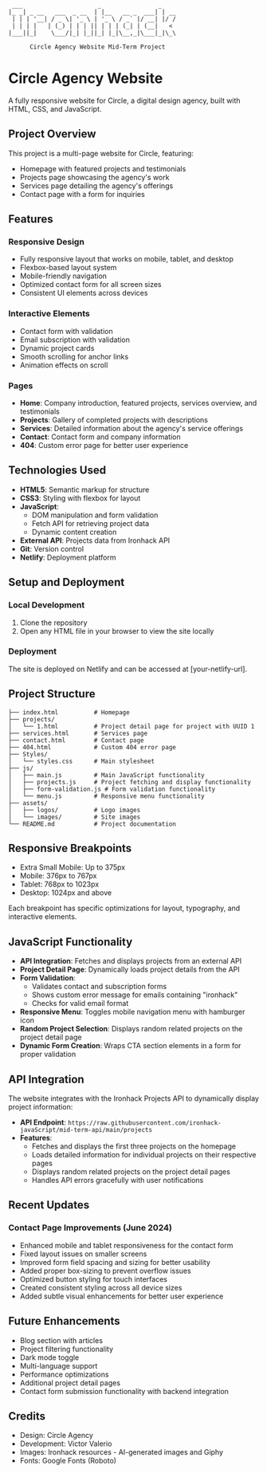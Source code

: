 ```
 ___                     _                _
|_ _| _ __   ___  _ __  | |__   __ _  ___| | __
 | | | '__| / _ \| '_ \ | '_ \ / _` |/ __| |/ /
 | | | |   | (_) | | | || | | | (_| | (__|   <
|___||_|    \___/|_| |_||_| |_|\__,_|\___|_|\_\

      Circle Agency Website Mid-Term Project
```

# Circle Agency Website

A fully responsive website for Circle, a digital design agency, built with HTML, CSS, and JavaScript.

## Project Overview

This project is a multi-page website for Circle, featuring:
- Homepage with featured projects and testimonials
- Projects page showcasing the agency's work
- Services page detailing the agency's offerings
- Contact page with a form for inquiries

## Features

### Responsive Design
- Fully responsive layout that works on mobile, tablet, and desktop
- Flexbox-based layout system
- Mobile-friendly navigation
- Optimized contact form for all screen sizes
- Consistent UI elements across devices

### Interactive Elements
- Contact form with validation
- Email subscription with validation
- Dynamic project cards
- Smooth scrolling for anchor links
- Animation effects on scroll

### Pages
- **Home**: Company introduction, featured projects, services overview, and testimonials
- **Projects**: Gallery of completed projects with descriptions
- **Services**: Detailed information about the agency's service offerings
- **Contact**: Contact form and company information
- **404**: Custom error page for better user experience

## Technologies Used

- **HTML5**: Semantic markup for structure
- **CSS3**: Styling with flexbox for layout
- **JavaScript**:
  - DOM manipulation and form validation
  - Fetch API for retrieving project data
  - Dynamic content creation
- **External API**: Projects data from Ironhack API
- **Git**: Version control
- **Netlify**: Deployment platform

## Setup and Deployment

### Local Development
1. Clone the repository
2. Open any HTML file in your browser to view the site locally

### Deployment
The site is deployed on Netlify and can be accessed at [your-netlify-url].

## Project Structure

```
├── index.html          # Homepage
├── projects/
│   └── 1.html          # Project detail page for project with UUID 1
├── services.html       # Services page
├── contact.html        # Contact page
├── 404.html            # Custom 404 error page
├── Styles/
│   └── styles.css      # Main stylesheet
├── js/
│   ├── main.js         # Main JavaScript functionality
│   ├── projects.js     # Project fetching and display functionality
│   ├── form-validation.js # Form validation functionality
│   └── menu.js         # Responsive menu functionality
├── assets/
│   ├── logos/          # Logo images
│   └── images/         # Site images
└── README.md           # Project documentation
```

## Responsive Breakpoints

- Extra Small Mobile: Up to 375px
- Mobile: 376px to 767px
- Tablet: 768px to 1023px
- Desktop: 1024px and above

Each breakpoint has specific optimizations for layout, typography, and interactive elements.

## JavaScript Functionality

- **API Integration**: Fetches and displays projects from an external API
- **Project Detail Page**: Dynamically loads project details from the API
- **Form Validation**:
  - Validates contact and subscription forms
  - Shows custom error message for emails containing "ironhack"
  - Checks for valid email format
- **Responsive Menu**: Toggles mobile navigation menu with hamburger icon
- **Random Project Selection**: Displays random related projects on the project detail page
- **Dynamic Form Creation**: Wraps CTA section elements in a form for proper validation

## API Integration

The website integrates with the Ironhack Projects API to dynamically display project information:

- **API Endpoint**: `https://raw.githubusercontent.com/ironhack-javaScript/mid-term-api/main/projects`
- **Features**:
  - Fetches and displays the first three projects on the homepage
  - Loads detailed information for individual projects on their respective pages
  - Displays random related projects on the project detail pages
  - Handles API errors gracefully with user notifications

## Recent Updates

### Contact Page Improvements (June 2024)
- Enhanced mobile and tablet responsiveness for the contact form
- Fixed layout issues on smaller screens
- Improved form field spacing and sizing for better usability
- Added proper box-sizing to prevent overflow issues
- Optimized button styling for touch interfaces
- Created consistent styling across all device sizes
- Added subtle visual enhancements for better user experience

## Future Enhancements

- Blog section with articles
- Project filtering functionality
- Dark mode toggle
- Multi-language support
- Performance optimizations
- Additional project detail pages
- Contact form submission functionality with backend integration

## Credits

- Design: Circle Agency
- Development: Victor Valerio
- Images: Ironhack resources - AI-generated images and Giphy
- Fonts: Google Fonts (Roboto)